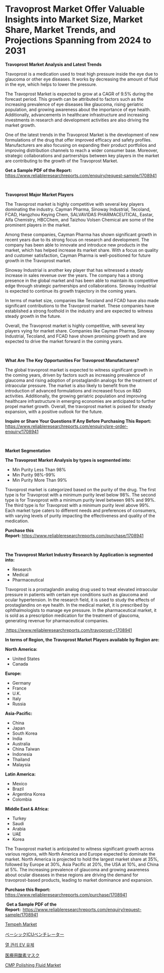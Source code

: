 <p><h1>Travoprost Market Offer Valuable Insights into Market Size, Market Share, Market Trends, and Projections Spanning from 2024 to 2031</h1></p><p><strong>Travoprost Market Analysis and Latest Trends</strong></p>
<p><p>Travoprost is a medication used to treat high pressure inside the eye due to glaucoma or other eye diseases. It works by decreasing the amount of fluid in the eye, which helps to lower the pressure.</p><p>The Travoprost Market is expected to grow at a CAGR of 9.5% during the forecast period. This growth can be attributed to factors such as the increasing prevalence of eye diseases like glaucoma, rising geriatric population, and growing awareness about the importance of eye health. Additionally, advancements in healthcare infrastructure and increasing investments in research and development activities are also driving the market growth.</p><p>One of the latest trends in the Travoprost Market is the development of new formulations of the drug that offer improved efficacy and safety profiles. Manufacturers are also focusing on expanding their product portfolios and improving distribution channels to reach a wider consumer base. Moreover, strategic collaborations and partnerships between key players in the market are contributing to the growth of the Travoprost Market.</p></p>
<p><strong>Get a Sample PDF of the Report:&nbsp;</strong> <a href="https://www.reliableresearchreports.com/enquiry/request-sample/1708941">https://www.reliableresearchreports.com/enquiry/request-sample/1708941</a></p>
<p>&nbsp;</p>
<p><strong>Travoprost Major Market Players</strong></p>
<p><p>The Travoprost market is highly competitive with several key players dominating the industry. Cayman Pharma, Sinoway Industrial, Tecoland, FCAD, Hangzhou Keying Chem, SALVAVIDAS PHARMACEUTICAL, Eastar, Alfa Chemistry, HBCChem, and Taizhou Volsen Chemical are some of the prominent players in the market.</p><p>Among these companies, Cayman Pharma has shown significant growth in recent years due to its strong focus on research and development. The company has been able to innovate and introduce new products in the market, which has helped increase its market share. With a focus on quality and customer satisfaction, Cayman Pharma is well-positioned for future growth in the Travoprost market.</p><p>Sinoway Industrial is another key player that has witnessed a steady increase in sales revenue over the years. The company has a strong presence in the global market and has been able to maintain its competitive edge through strategic partnerships and collaborations. Sinoway Industrial is expected to continue its growth trajectory in the coming years.</p><p>In terms of market size, companies like Tecoland and FCAD have also made significant contributions to the Travoprost market. These companies have established a strong foothold in the industry and are expected to witness steady growth in the future.</p><p>Overall, the Travoprost market is highly competitive, with several key players vying for market share. Companies like Cayman Pharma, Sinoway Industrial, Tecoland, and FCAD have shown promising growth and are expected to drive the market forward in the coming years.</p></p>
<p>&nbsp;</p>
<p><strong>What Are The Key Opportunities For Travoprost Manufacturers?</strong></p>
<p><p>The global travoprost market is expected to witness significant growth in the coming years, driven by factors such as increasing prevalence of glaucoma and rising adoption of prostaglandin analogs for the treatment of intraocular pressure. The market is also likely to benefit from the introduction of advanced formulations and increased focus on R&D activities. Additionally, the growing geriatric population and improving healthcare infrastructure in emerging economies are anticipated to further propel market growth. Overall, the travoprost market is poised for steady expansion, with a positive outlook for the future.</p></p>
<p><strong>Inquire or Share Your Questions If Any Before Purchasing This Report:</strong> <a href="https://www.reliableresearchreports.com/enquiry/pre-order-enquiry/1708941">https://www.reliableresearchreports.com/enquiry/pre-order-enquiry/1708941</a></p>
<p>&nbsp;</p>
<p><strong>Market Segmentation</strong></p>
<p><strong>The Travoprost Market Analysis by types is segmented into:</strong></p>
<p><ul><li>Min Purity Less Than 98%</li><li>Min Purity 98%-99%</li><li>Min Purity More Than 99%</li></ul></p>
<p><p>Travoprost market is categorized based on the purity of the drug. The first type is for Travoprost with a minimum purity level below 98%. The second type is for Travoprost with a minimum purity level between 98% and 99%. The third type is for Travoprost with a minimum purity level above 99%. Each market type caters to different needs and preferences of consumers, with varying levels of purity impacting the effectiveness and quality of the medication.</p></p>
<p><strong>Purchase this Report:&nbsp;</strong><a href="https://www.reliableresearchreports.com/purchase/1708941">https://www.reliableresearchreports.com/purchase/1708941</a></p>
<p>&nbsp;</p>
<p><strong>The Travoprost Market Industry Research by Application is segmented into:</strong></p>
<p><ul><li>Research</li><li>Medical</li><li>Pharmaceutical</li></ul></p>
<p><p>Travoprost is a prostaglandin analog drug used to treat elevated intraocular pressure in patients with certain eye conditions such as glaucoma and ocular hypertension. In the research field, it is used to study the effects of prostaglandins on eye health. In the medical market, it is prescribed by ophthalmologists to manage eye pressure. In the pharmaceutical market, it is sold as a prescription medication for the treatment of glaucoma, generating revenue for pharmaceutical companies.</p></p>
<p><a href="https://www.reliableresearchreports.com/travoprost-r1708941">&nbsp;https://www.reliableresearchreports.com/travoprost-r1708941</a></p>
<p><strong>In terms of Region, the Travoprost Market Players available by Region are:</strong></p>
<p>
    <p> <strong> North America: </strong>
        <ul>
            <li>United States</li>
            <li>Canada</li>
        </ul>
        </p> 
    <p> <strong> Europe: </strong>
        <ul>
            <li>Germany</li>
            <li>France</li>
            <li>U.K.</li>
            <li>Italy</li>
            <li>Russia</li>
        </ul>
        </p> 
    <p> <strong> Asia-Pacific: </strong>
        <ul>
            <li>China</li>
            <li>Japan</li>
            <li>South Korea</li>
            <li>India</li>
            <li>Australia</li>
            <li>China Taiwan</li>
            <li>Indonesia</li>
            <li>Thailand</li>
            <li>Malaysia</li>
        </ul>
        </p> 
    <p> <strong> Latin America: </strong>
        <ul>
            <li>Mexico</li>
            <li>Brazil</li>
            <li>Argentina Korea</li>
            <li>Colombia</li>
        </ul>
        </p> 
    <p> <strong> Middle East & Africa: </strong>
        <ul>
            <li>Turkey</li>
            <li>Saudi</li>
            <li>Arabia</li>
            <li>UAE</li>
            <li>Korea</li>
        </ul>
    </p>
    </p>
<p><p>The Travoprost market is anticipated to witness significant growth across various regions, with North America and Europe expected to dominate the market. North America is projected to hold the largest market share at 35%, followed by Europe at 30%, Asia Pacific at 20%, the USA at 10%, and China at 5%. The increasing prevalence of glaucoma and growing awareness about ocular diseases in these regions are driving the demand for travoprost-based products, leading to market dominance and expansion.</p></p>
<p><strong>Purchase this Report: </strong><a href="https://www.reliableresearchreports.com/purchase/1708941">https://www.reliableresearchreports.com/purchase/1708941</a></p>
<p>&nbsp;<strong>Get a Sample PDF of the Report:&nbsp;&nbsp;</strong><a href="https://www.reliableresearchreports.com/enquiry/request-sample/1708941">https://www.reliableresearchreports.com/enquiry/request-sample/1708941</a></p>
<p><strong></strong></p>
<p><p><a href="https://issuu.com/reportprime-2/docs/tempeh-market-size-2030.pptx">Tempeh Market</a></p><p><a href="https://github.com/charm854/Market-Research-Report-List-1/blob/main/5814647125735.md">ベーシックICUベンチレーター</a></p><p><a href="https://github.com/msujons1512/Market-Research-Report-List-1/blob/main/2467516111998.md">열 관리 EV 유체</a></p><p><a href="https://github.com/LeanneBruen2023/Market-Research-Report-List-2/blob/main/9211114125734.md">医療用酸素マスク</a></p><p><a href="https://github.com/kathiaseamanalvaradovlprc2h/Market-Research-Report-List-2/blob/main/cmp-polishing-fluid-market.md">CMP Polishing Fluid Market</a></p></p>